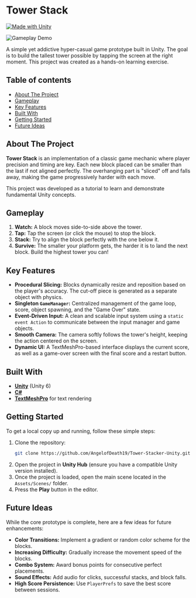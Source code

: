 # Tower Stack

[![Made with Unity](https://img.shields.io/badge/Made%20with-Unity-57b9d3.svg?style=for-the-badge&logo=unity)](https://unity.com)

![Gameplay Demo](./demo.gif)

A simple yet addictive hyper-casual game prototype built in Unity. The goal is to build the tallest tower possible by tapping the screen at the right moment. This project was created as a hands-on learning exercise.

## Table of contents

- [About The Project](#about-the-project)
- [Gameplay](#gameplay)
- [Key Features](#key-features)
- [Built With](#️built-with)
- [Getting Started](#getting-started)
- [Future Ideas](#future-ideas)

## About The Project

**Tower Stack** is an implementation of a classic game mechanic where player precision and timing are key. Each new block placed can be smaller than the last if not aligned perfectly. The overhanging part is "sliced" off and falls away, making the game progressively harder with each move.

This project was developed as a tutorial to learn and demonstrate fundamental Unity concepts.

## Gameplay

1.  **Watch:** A block moves side-to-side above the tower.
2.  **Tap:** Tap the screen (or click the mouse) to stop the block.
3.  **Stack:** Try to align the block perfectly with the one below it.
4.  **Survive:** The smaller your platform gets, the harder it is to land the next block. Build the highest tower you can!

## Key Features

-   **Procedural Slicing:** Blocks dynamically resize and reposition based on the player's accuracy. The cut-off piece is generated as a separate object with physics.
-   **Singleton `GameManager`:** Centralized management of the game loop, score, object spawning, and the "Game Over" state.
-   **Event-Driven Input:** A clean and scalable input system using a `static event Action` to communicate between the input manager and game objects.
-   **Smooth Camera:** The camera softly follows the tower's height, keeping the action centered on the screen.
-   **Dynamic UI:** A TextMeshPro-based interface displays the current score, as well as a game-over screen with the final score and a restart button.

## Built With
-   **[Unity](https://unity.com/)** (Unity 6)
-   **[C#](https://docs.microsoft.com/en-us/dotnet/csharp/)**
-   **[TextMeshPro](https://docs.unity3d.com/Packages/com.unity.textmeshpro@3.0/manual/index.html)** for text rendering

## Getting Started

To get a local copy up and running, follow these simple steps:

1.  Clone the repository:
    ```sh
    git clone https://github.com/AngelofDeath19/Tower-Stacker-Unity.git
    ```
2.  Open the project in **Unity Hub** (ensure you have a compatible Unity version installed).
3.  Once the project is loaded, open the main scene located in the `Assets/Scenes/` folder.
4.  Press the **Play** button in the editor.

## Future Ideas

While the core prototype is complete, here are a few ideas for future enhancements:

-  **Color Transitions:** Implement a gradient or random color scheme for the blocks.
-  **Increasing Difficulty:** Gradually increase the movement speed of the blocks.
-  **Combo System:** Award bonus points for consecutive perfect placements.
-  **Sound Effects:** Add audio for clicks, successful stacks, and block falls.
-  **High Score Persistence:** Use `PlayerPrefs` to save the best score between sessions.

